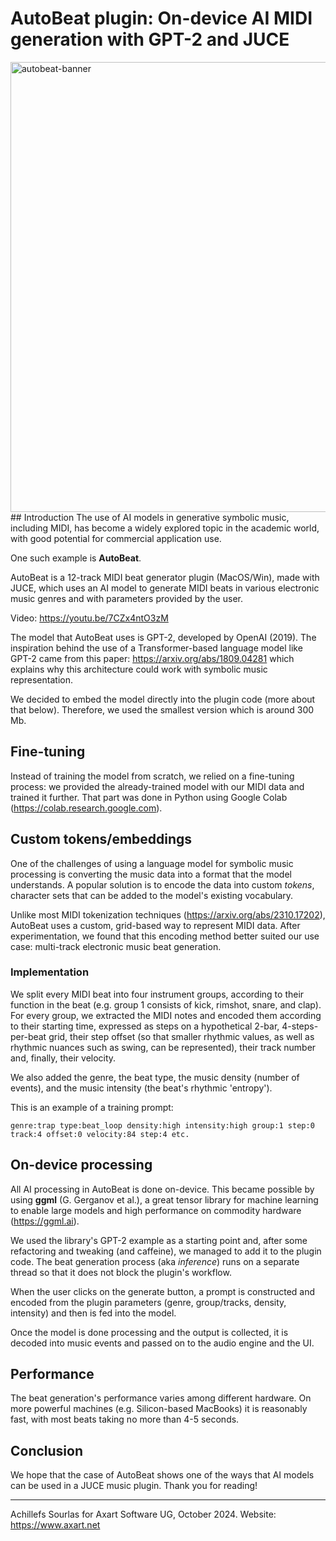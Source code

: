 # AutoBeat plugin: On-device AI MIDI generation with GPT-2 and JUCE
<img width="1280" height="720" alt="autobeat-banner" src="https://github.com/user-attachments/assets/8b8e2268-cc67-49f6-b875-89e079fcd252" />
## Introduction
The use of AI models in generative symbolic music, including MIDI, has become a widely explored topic in the academic world, with good potential for commercial application use. 

One such example is **AutoBeat**. 

AutoBeat is a 12-track MIDI beat generator plugin (MacOS/Win), made with JUCE, which uses an AI model to generate MIDI beats in various electronic music genres and with parameters provided by the user.

Video: https://youtu.be/7CZx4ntO3zM

The model that AutoBeat uses is GPT-2, developed by OpenAI (2019). The inspiration behind the use of a Transformer-based language model like GPT-2 came from this paper: https://arxiv.org/abs/1809.04281 which explains why this architecture could work with symbolic music representation. 

We decided to embed the model directly into the plugin code (more about that below). Therefore, we used the smallest version which is around 300 Mb. 

## Fine-tuning
Instead of training the model from scratch, we relied on a fine-tuning process: we provided the already-trained model with our MIDI data and trained it further. That part was done in Python using Google Colab (https://colab.research.google.com).

## Custom tokens/embeddings
One of the challenges of using a language model for symbolic music processing is converting the music data into a format that the model understands. A popular solution is to encode the data into custom _tokens_, character sets that can be added to the model's existing vocabulary.

Unlike most MIDI tokenization techniques (https://arxiv.org/abs/2310.17202), AutoBeat uses a custom, grid-based way to represent MIDI data. After experimentation, we found that this encoding method better suited our use case: multi-track electronic music beat generation.

### Implementation
We split every MIDI beat into four instrument groups, according to their function in the beat (e.g. group 1 consists of kick, rimshot, snare, and clap). For every group, we extracted the MIDI notes and encoded them according to their starting time, expressed as steps on a hypothetical 2-bar, 4-steps-per-beat grid, their step offset (so that smaller rhythmic values, as well as rhythmic nuances such as swing, can be represented), their track number and, finally, their velocity. 

We also added the genre, the beat type, the music density (number of events), and the music intensity (the beat's rhythmic 'entropy'). 

This is an example of a training prompt:

`genre:trap type:beat_loop density:high intensity:high group:1 step:0 track:4 offset:0 velocity:84 step:4 etc.`

## On-device processing
All AI processing in AutoBeat is done on-device. This became possible by using **ggml** (G. Gerganov et al.), a great tensor library for machine learning to enable large models and high performance on commodity hardware (https://ggml.ai).

We used the library's GPT-2 example as a starting point and, after some refactoring and tweaking (and caffeine), we managed to add it to the plugin code. The beat generation process (aka _inference_) runs on a separate thread so that it does not block the plugin's workflow. 

When the user clicks on the generate button, a prompt is constructed and encoded from the plugin parameters (genre, group/tracks, density, intensity) and then is fed into the model. 

Once the model is done processing and the output is collected, it is decoded into music events and passed on to the audio engine and the UI.

## Performance
The beat generation's performance varies among different hardware. On more powerful machines (e.g. Silicon-based MacBooks) it is reasonably fast, with most beats taking no more than 4-5 seconds.

## Conclusion
We hope that the case of AutoBeat shows one of the ways that AI models can be used in a JUCE music plugin. Thank you for reading!

---

Achillefs Sourlas for Axart Software UG, October 2024. Website: https://www.axart.net
